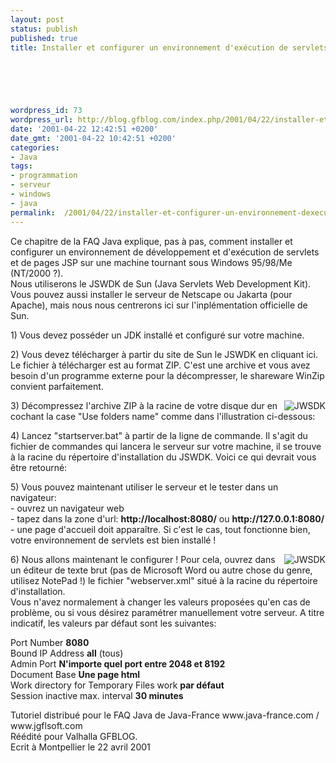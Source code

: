 ```yaml
---
layout: post
status: publish
published: true
title: Installer et configurer un environnement d'exécution de servlets/JSP sous Windows

  
  



wordpress_id: 73
wordpress_url: http://blog.gfblog.com/index.php/2001/04/22/installer-et-configurer-un-environnement-dexecution-de-servletsjsp-sous-windows/
date: '2001-04-22 12:42:51 +0200'
date_gmt: '2001-04-22 10:42:51 +0200'
categories:
- Java
tags:
- programmation
- serveur
- windows
- java
permalink:  /2001/04/22/installer-et-configurer-un-environnement-dexecution-de-servletsjsp-sous-windows/
---
```

<p>Ce chapitre de la FAQ Java explique, pas &agrave; pas, comment installer et configurer un environnement de d&eacute;veloppement et d'ex&eacute;cution de servlets et de pages JSP sur une machine tournant sous Windows 95/98/Me (NT/2000 ?).<br />
Nous utiliserons le JSWDK de Sun (Java Servlets Web Development Kit). Vous pouvez aussi installer le serveur de Netscape ou Jakarta (pour Apache), mais nous nous centrerons ici sur l'inpl&eacute;mentation officielle de Sun.</p>
<p>1) Vous devez poss&eacute;der un JDK install&eacute; et configur&eacute; sur votre machine. </p>
<p>2) Vous devez t&eacute;l&eacute;charger &agrave; partir du site de Sun le JSWDK en cliquant ici. Le fichier &agrave; t&eacute;l&eacute;charger est au format ZIP. C'est une archive et vous avez besoin d'un programme externe pour la d&eacute;compresser, le shareware WinZip convient parfaitement.</p>
<p><img align="right" alt="JWSDK" src="./ressources/java/old/faq/install_jwsdk/install_jwsdk1.jpg" /></p>
<p>3) D&eacute;compressez l'archive ZIP &agrave; la racine de votre disque dur en cochant la case &quot;Use folders name&quot; comme dans l'illustration ci-dessous:</p>
<p>4) Lancez &quot;startserver.bat&quot; &agrave; partir de la ligne de commande. Il s'agit du fichier de commandes qui lancera le serveur sur votre machine, il se trouve &agrave; la racine du r&eacute;pertoire d'installation du JSWDK. Voici ce qui devrait vous &ecirc;tre retourn&eacute;:</p>
<p>5) Vous pouvez maintenant utiliser le serveur et le tester dans un navigateur:<br />
  - ouvrez un navigateur web<br />
  - tapez dans la zone d'url: <strong>http://localhost:8080/</strong> ou <strong>http://127.0.0.1:8080/</strong><br />
  - une page d'accueil doit appara&icirc;tre. Si c'est le cas, tout fonctionne bien, votre environnement de servlets est bien install&eacute; !</p>
<p><img align="right" alt="JWSDK" src="./ressources/java/old/faq/install_jwsdk/install_jwsdk2.jpg" /></p>
<p>6) Nous allons maintenant le configurer ! Pour cela, ouvrez dans un &eacute;diteur de texte brut (pas de Microsoft Word ou autre chose du genre, utilisez NotePad !) le fichier &quot;webserver.xml&quot; situ&eacute; &agrave; la racine du r&eacute;pertoire d'installation.<br />
  Vous n'avez normalement &agrave; changer les valeurs propos&eacute;es qu'en cas de probl&egrave;me, ou si vous d&eacute;sirez param&eacute;trer manuellement votre serveur. A titre indicatif, les valeurs par d&eacute;faut sont les suivantes:</p>
<p>Port Number	<strong>8080</strong><br />
  Bound IP Address	<strong>all</strong> (tous)<br />
  Admin Port	<strong>N'importe quel port entre 2048 et 8192</strong><br />
  Document Base	<strong>Une page html</strong><br />
  Work directory for Temporary Files	work <strong>par d&eacute;faut</strong><br />
  Session inactive max. interval	<strong>30 minutes</strong></p>
<p>  Tutoriel distribu&eacute; pour le FAQ Java de Java-France www.java-france.com / www.jgflsoft.com<br />
  R&eacute;&eacute;dit&eacute; pour Valhalla GFBLOG. <br />
  Ecrit &agrave; Montpellier le 22 avril 2001</p>
